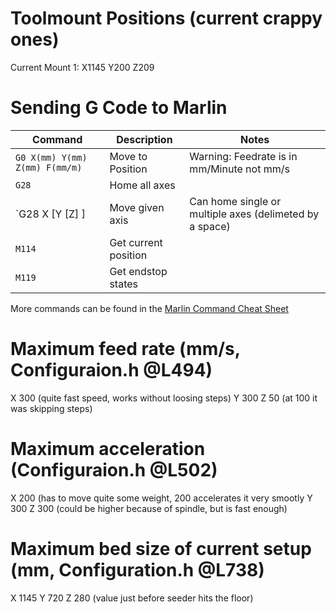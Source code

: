 # Toolmount Positions (current crappy ones)
Current Mount 1: X1145 Y200 Z209

# Sending G Code to Marlin
Command | Description | Notes
--- | --- | ---
`G0 X(mm) Y(mm) Z(mm) F(mm/m)` | Move to Position | Warning: Feedrate is in mm/Minute not mm/s
`G28` | Home all axes
`G28 X [Y [Z] ] | Move given axis | Can home single or multiple axes (delimeted by a space)
`M114` | Get current position
`M119` | Get endstop states

More commands can be found in the [Marlin Command Cheat Sheet](https://thingiverse-production-new.s3.amazonaws.com/assets/87/b0/2c/f5/4c/CheatSheet.pdf)

# Maximum feed rate (mm/s, Configuraion.h @L494)
X 300 (quite fast speed, works without loosing steps)
Y 300
Z 50 (at 100 it was skipping steps)

# Maximum acceleration (Configuraion.h @L502)
X 200 (has to move quite some weight, 200 accelerates it very smootly
Y 300 
Z 300 (could be higher because of spindle, but is fast enough)

# Maximum bed size of current setup (mm, Configuration.h @L738)
X 1145
Y 720
Z 280 (value just before seeder hits the floor)
